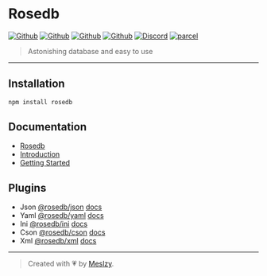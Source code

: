 # Rosedb

[![Github](https://img.shields.io/npm/v/rosedb?color=fff&logo=npm&logoColor=fff)](https://www.npmjs.com/package/rosedb)
[![Github](https://img.shields.io/npm/dt/rosedb?color=fff&logo=npm&logoColor=fff)](https://www.npmjs.com/package/rosedb)
[![Github](https://img.shields.io/github/stars/rosestack/rosedb?color=fff&logo=github)](https://github.com/rosestack/rosedb)
[![Github](https://img.shields.io/github/sponsors/meslzy?color=fff&logo=github&logoColor=fff)](https://github.com/sponsors/meslzy)
[![Discord](https://img.shields.io/discord/1112343367704129558?color=fff&label=online&logo=discord&logoColor=fff)](https://discord.gg/kQw9CG9A7a)
[![parcel](https://img.shields.io/badge/Powered%20by-Vercel-fff?logo=vercel)](https://vercel.com?utm_source=rosestack&utm_campaign=oss)

> Astonishing database and easy to use

---

## Installation

```bash
npm install rosedb
```

## Documentation

- [Rosedb](http://rosestack.meslzy.com/rosedb)
- [Introduction](http://rosestack.meslzy.com/rosedb/introduction)
- [Getting Started](http://rosestack.meslzy.com/rosedb/quick-start)

## Plugins

- Json [@rosedb/json](https://www.npmjs.com/package/@rosedb/json) [docs](http://rosestack.meslzy.com/rosedb/plugins/json)
- Yaml [@rosedb/yaml](https://www.npmjs.com/package/@rosedb/yaml) [docs](http://rosestack.meslzy.com/rosedb/plugins/yaml)
- Ini [@rosedb/ini](https://www.npmjs.com/package/@rosedb/ini) [docs](http://rosestack.meslzy.com/rosedb/plugins/ini)
- Cson [@rosedb/cson](https://www.npmjs.com/package/@rosedb/cson) [docs](http://rosestack.meslzy.com/rosedb/plugins/cson)
- Xml [@rosedb/xml](https://www.npmjs.com/package/@rosedb/xml) [docs](http://rosestack.meslzy.com/rosedb/plugins/xml)

---

> Created with 💗 by [Meslzy](https://meslzy.com).